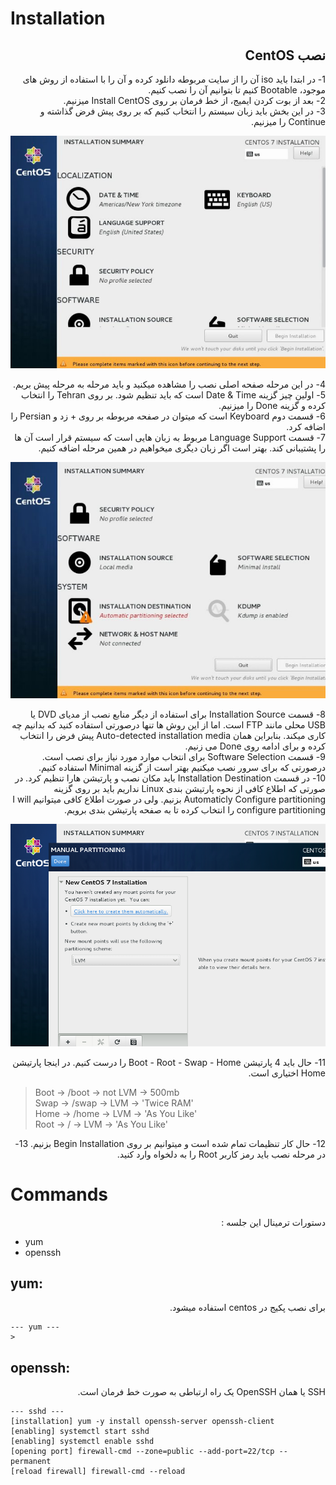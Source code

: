 # Installation

<div dir="rtl" markdown="1">

## نصب CentOS
1- در ابتدا باید iso آن را از سایت مربوطه دانلود کرده و آن را با استفاده از روش های موجود، Bootable کنیم تا بتوانیم آن را نصب کنیم.   
2- بعد از بوت کردن ایمیج، از خط فرمان بر روی Install CentOS میزنیم.   
3- در این بخش باید زبان سیستم را انتخاب کنیم که بر روی پیش فرض گذاشته و Continue را میزنیم.   


![](centos_install.jpg)


4- در این مرحله صفحه اصلی نصب را مشاهده میکنید و باید مرحله به مرحله پیش بریم.   
5- اولین چیز گزینه Date & Time است که باید تنظیم شود. بر روی Tehran را انتخاب کرده و گزینه Done را میزنیم.   
6- قسمت دوم Keyboard است که میتوان در صفحه مربوطه بر روی + زد و Persian را اضافه کرد.   
7- قسمت Language Support مربوط به زبان هایی است که سیستم قرار است آن ها را پشتیبانی کند. بهتر است اگر زبان دیگری میخواهیم در همین مرحله اضافه کنیم.   

![](centos_install2.jpg)


8- قسمت Installation Source برای استفاده از دیگر منابع نصب از مدیای DVD یا USB محلی مانند FTP است. اما از این روش ها تنها درصورتی استفاده کنید که بدانیم چه کاری میکند. بنابراین همان Auto-detected installation media پیش فرض را انتخاب کرده و برای ادامه روی Done می زنیم.   
9- قسمت Software Selection برای انتخاب موارد مورد نیاز برای نصب است. درصورتی که برای سرور نصب میکنیم بهتر است از گزینه Minimal استفاده کنیم.   
10- در قسمت Installation Destination باید مکان نصب و پارتیشن هارا تنظیم کرد. در صورتی که اطلاع کافی از نحوه پارتیشن بندی Linux نداریم باید بر روی گزینه Automaticly Configure partitioning بزنیم. ولی در صورت اطلاع کافی میتوانیم I will configure partitioning را انتخاب کرده تا به صفحه پارتیشن بندی برویم.   


![](centos_partitioning.png)


11- حال باید 4 پارتیشن Boot - Root - Swap - Home را درست کنیم. در اینجا پارتیشن Home اختیاری است. 
<div dir="ltr" markdown="1">

>Boot -> /boot -> not LVM -> 500mb   
>Swap -> /swap -> LVM -> 'Twice RAM'  
>Home -> /home -> LVM -> 'As You Like'   
>Root -> / -> LVM -> 'As You Like'   


<div dir="rtl" markdown="1">
12- حال کار تنظیمات تمام شده است و میتوانیم بر روی Begin Installation بزنیم.   
13- در مرحله نصب باید رمز کاربر Root را به دلخواه وارد کنید.   
<div dir="ltr" markdown="1">

# Commands

<div dir="rtl" markdown="1">
دستورات ترمینال این جلسه :  
<div dir="ltr" markdown="1">

- yum
- openssh


## yum: 
<div dir="rtl" markdown="1">
برای نصب پکیج در centos استفاده میشود.
<div dir="ltr" markdown="1">

```linux
--- yum ---
>

```

## openssh: 
<div dir="rtl" markdown="1">
SSH یا همان OpenSSH یک راه ارتباطی به صورت خط فرمان است.
<div dir="ltr" markdown="1">

```linux
--- sshd ---
[installation] yum -y install openssh-server openssh-client
[enabling] systemctl start sshd
[enabling] systemctl enable sshd
[opening port] firewall-cmd --zone=public --add-port=22/tcp --permanent
[reload firewall] firewall-cmd --reload
```